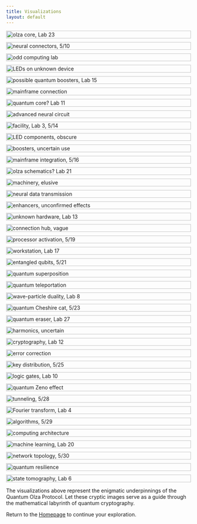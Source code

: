 ```yaml
---
title: Visualizations
layout: default
---
```


<div style="display: grid; grid-template-columns: repeat(auto-fill, minmax(250px, 1fr)); grid-gap: 10px;">
<img src="image01.jpg" alt="olza core, Lab 23" style="width: 100%;" />
<img src="image02.jpg" alt="neural connectors, 5/10" style="width: 100%;" />
<img src="image03.jpg" alt="odd computing lab" style="width: 100%;" />
<img src="image04.jpg" alt="LEDs on unknown device" style="width: 100%;" />
<img src="image05.jpg" alt="possible quantum boosters, Lab 15" style="width: 100%;" />
<img src="image06.jpg" alt="mainframe connection" style="width: 100%;" />
<img src="image07.jpg" alt="quantum core? Lab 11" style="width: 100%;" />
<img src="image08.jpg" alt="advanced neural circuit" style="width: 100%;" />
<img src="image09.jpg" alt="facility, Lab 3, 5/14" style="width: 100%;" />
<img src="image10.jpg" alt="LED components, obscure" style="width: 100%;" />
<img src="image11.jpg" alt="boosters, uncertain use" style="width: 100%;" />
<img src="image12.jpg" alt="mainframe integration, 5/16" style="width: 100%;" />
<img src="image13.jpg" alt="olza schematics? Lab 21" style="width: 100%;" />
<img src="image14.jpg" alt="machinery, elusive" style="width: 100%;" />
<img src="image15.jpg" alt="neural data transmission" style="width: 100%;" />
<img src="image16.jpg" alt="enhancers, unconfirmed effects" style="width: 100%;" />
<img src="image17.jpg" alt="unknown hardware, Lab 13" style="width: 100%;" />
<img src="image18.jpg" alt="connection hub, vague" style="width: 100%;" />
<img src="image19.jpg" alt="processor activation, 5/19" style="width: 100%;" />
<img src="image20.jpg" alt="workstation, Lab 17" style="width: 100%;" />
<img src="image21.jpg" alt="entangled qubits, 5/21" style="width: 100%;" />
<img src="image22.jpg" alt="quantum superposition" style="width: 100%;" />
<img src="image23.jpg" alt="quantum teleportation" style="width: 100%;" />
<img src="image24.jpg" alt="wave-particle duality, Lab 8" style="width: 100%;" />
<img src="image25.jpg" alt="quantum Cheshire cat, 5/23" style="width: 100%;" />
<img src="image26.jpg" alt="quantum eraser, Lab 27" style="width: 100%;" />
<img src="image27.jpg" alt="harmonics, uncertain" style="width: 100%;" />
<img src="image28.jpg" alt="cryptography, Lab 12" style="width: 100%;" />
<img src="image29.jpg" alt="error correction" style="width: 100%;" />
<img src="image30.jpg" alt="key distribution, 5/25" style="width: 100%;" />
<img src="image31.jpg" alt="logic gates, Lab 10" style="width: 100%;" />
<img src="image32.jpg" alt="quantum Zeno effect" style="width: 100%;" />
<img src="image33.jpg" alt="tunneling, 5/28" style="width: 100%;" />
<img src="image34.jpg" alt="Fourier transform, Lab 4" style="width: 100%;" />
<img src="image35.jpg" alt="algorithms, 5/29" style="width: 100%;" />
<img src="image36.jpg" alt="computing architecture" style="width: 100%;" />
<img src="image37.jpg" alt="machine learning, Lab 20" style="width: 100%;" />
<img src="image38.jpg" alt="network topology, 5/30" style="width: 100%;" />
<img src="image39.jpg" alt="quantum resilience" style="width: 100%;" />
<img src="image40.jpg" alt="state tomography, Lab 6" style="width: 100%;" />
</div>

The visualizations above represent the enigmatic underpinnings of the Quantum Olza Protocol. Let these cryptic images serve as a guide through the mathematical labyrinth of quantum cryptography.

Return to the [Homepage](index.md) to continue your exploration.
